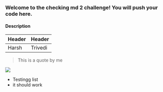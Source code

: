 ### Welcome to the checking md 2 challenge! You will push your code here.

#### Description
| Header  | Header  |
| ------- | ------- |
| Harsh   | Trivedi |



> This is a quote by me

![](<https://store.storeimages.cdn-apple.com/4668/as-images.apple.com/is/MK2A3?wid=1000&hei=1000&fmt=jpeg&qlt=95&.v=1628010471000>)



- Testingg list
- it should work

<!-- -->



